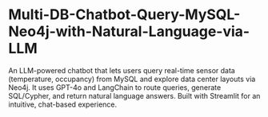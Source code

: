 # Multi-DB-Chatbot-Query-MySQL-Neo4j-with-Natural-Language-via-LLM
An LLM-powered chatbot that lets users query real-time sensor data (temperature, occupancy) from MySQL and explore data center layouts via Neo4j. It uses GPT-4o and LangChain to route queries, generate SQL/Cypher, and return natural language answers. Built with Streamlit for an intuitive, chat-based experience.
